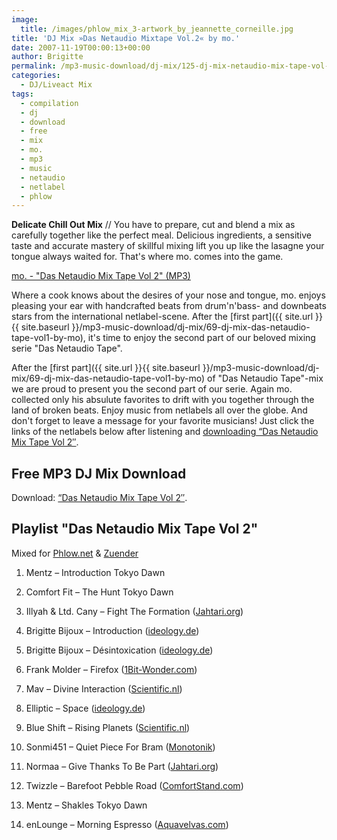 ```yaml
---
image:
  title: /images/phlow_mix_3-artwork_by_jeannette_corneille.jpg
title: 'DJ Mix »Das Netaudio Mixtape Vol.2« by mo.'
date: 2007-11-19T00:00:13+00:00
author: Brigitte
permalink: /mp3-music-download/dj-mix/125-dj-mix-netaudio-mix-tape-vol-2-by-mo
categories:
  - DJ/Liveact Mix
tags:
  - compilation
  - dj
  - download
  - free
  - mix
  - mo.
  - mp3
  - music
  - netaudio
  - netlabel
  - phlow
---
```

**Delicate Chill Out Mix** // You have to prepare, cut and blend a mix as carefully together like the perfect meal. Delicious ingredients, a sensitive taste and accurate mastery of skillful mixing lift you up like the lasagne your tongue always waited for. That's where mo. comes into the game.

[mo. - "Das Netaudio Mix Tape Vol 2" (MP3)](http://www.archive.org/download/DasNetaudioMixTapeVol2/phlow_mix_003_mo.-das_netaudio_mix_tape_vol_2.mp3)

<!--more-->

<!--adsense-->

Where a cook knows about the desires of your nose and tongue, mo. enjoys pleasing your ear with handcrafted beats from drum'n'bass- and downbeats stars from the international netlabel-scene. After the [first part]({{ site.url }}{{ site.baseurl }}/mp3-music-download/dj-mix/69-dj-mix-das-netaudio-tape-vol1-by-mo), it's time to enjoy the second part of our beloved mixing serie "Das Netaudio Tape".

After the [first part]({{ site.url }}{{ site.baseurl }}/mp3-music-download/dj-mix/69-dj-mix-das-netaudio-tape-vol1-by-mo) of "Das Netaudio Tape"-mix we are proud to present you the second part of our serie. Again mo. collected only his absulute favorites to drift with you together through the land of broken beats. Enjoy music from netlabels all over the globe. And don't forget to leave a message for your favorite musicians! Just click the links of the netlabels below after listening and [downloading “Das Netaudio Mix Tape Vol 2″](http://www.archive.org/download/DasNetaudioMixTapeVol2/phlow_mix_003_mo.-das_netaudio_mix_tape_vol_2.mp3).

## Free MP3 DJ Mix Download

Download: [“Das Netaudio Mix Tape Vol 2″](http://www.archive.org/download/DasNetaudioMixTapeVol2/phlow_mix_003_mo.-das_netaudio_mix_tape_vol_2.mp3).

## Playlist "Das Netaudio Mix Tape Vol 2"

Mixed for [Phlow.net](http://Phlow.net) & [Zuender](http://zuender.zeit.de)

1. Mentz – Introduction Tokyo Dawn
  
2. Comfort Fit – The Hunt Tokyo Dawn
  
3. Illyah & Ltd. Cany – Fight The Formation ([Jahtari.org](http://Jahtari.org))
  
4. Brigitte Bijoux – Introduction ([ideology.de](http://ideology.de))
  
5. Brigitte Bijoux – Désintoxication ([ideology.de](http://ideology.de))
  
6. Frank Molder – Firefox ([1Bit-Wonder.com](http://1Bit-Wonder.com))
  
7. Mav – Divine Interaction ([Scientific.nl](http://Scientific.nl))
  
8. Elliptic – Space ([ideology.de](http://ideology.de))
  
9. Blue Shift – Rising Planets ([Scientific.nl](http://Scientific.nl))
  
10. Sonmi451 – Quiet Piece For Bram ([Monotonik](http://www.mono211.com/content/news.html))
  
11. Normaa – Give Thanks To Be Part ([Jahtari.org](http://Jahtari.org))
  
12. Twizzle – Barefoot Pebble Road ([ComfortStand.com](http://ComfortStand.com))
  
13. Mentz – Shakles Tokyo Dawn
  
14. enLounge – Morning Espresso ([Aquavelvas.com](http://Aquavelvas.com))